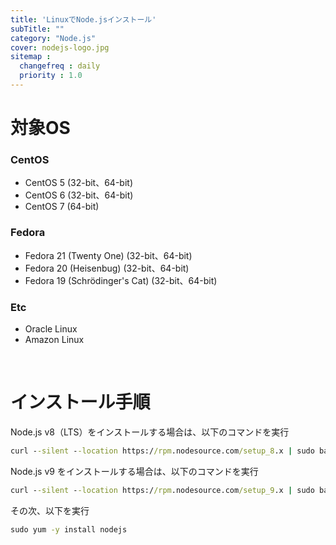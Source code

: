 ```yaml
---
title: 'LinuxでNode.jsインストール'
subTitle: ""
category: "Node.js"
cover: nodejs-logo.jpg
sitemap :
  changefreq : daily
  priority : 1.0
---
```


# 対象OS

### CentOS

- CentOS 5 (32-bit、64-bit)
- CentOS 6 (32-bit、64-bit)
- CentOS 7 (64-bit)

### Fedora

- Fedora 21 (Twenty One) (32-bit、64-bit)
- Fedora 20 (Heisenbug) (32-bit、64-bit)
- Fedora 19 (Schrödinger's Cat) (32-bit、64-bit)

### Etc

- Oracle Linux
- Amazon Linux


<br>

# インストール手順

Node.js v8（LTS）をインストールする場合は、以下のコマンドを実行

```cmd
curl --silent --location https://rpm.nodesource.com/setup_8.x | sudo bash -
```

Node.js v9 をインストールする場合は、以下のコマンドを実行

```cmd
curl --silent --location https://rpm.nodesource.com/setup_9.x | sudo bash -
```


その次、以下を実行

```cmd
sudo yum -y install nodejs
```

